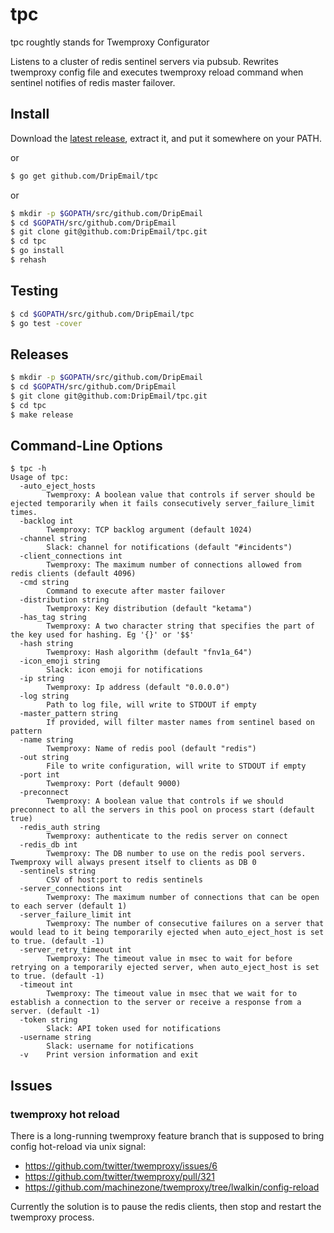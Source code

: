 # tpc

tpc roughtly stands for Twemproxy Configurator

Listens to a cluster of redis sentinel servers via pubsub.
Rewrites twemproxy config file and executes twemproxy reload command when
sentinel notifies of redis master failover.

## Install

Download the [latest release](https://github.com/DripEmail/tpc/releases), extract it,
and put it somewhere on your PATH.

or

```sh
$ go get github.com/DripEmail/tpc
```

or

```sh
$ mkdir -p $GOPATH/src/github.com/DripEmail
$ cd $GOPATH/src/github.com/DripEmail
$ git clone git@github.com:DripEmail/tpc.git
$ cd tpc
$ go install
$ rehash
```

## Testing

```sh
$ cd $GOPATH/src/github.com/DripEmail/tpc
$ go test -cover
```

## Releases

```sh
$ mkdir -p $GOPATH/src/github.com/DripEmail
$ cd $GOPATH/src/github.com/DripEmail
$ git clone git@github.com:DripEmail/tpc.git
$ cd tpc
$ make release
```

## Command-Line Options

```
$ tpc -h
Usage of tpc:
  -auto_eject_hosts
        Twemproxy: A boolean value that controls if server should be ejected temporarily when it fails consecutively server_failure_limit times.
  -backlog int
        Twemproxy: TCP backlog argument (default 1024)
  -channel string
        Slack: channel for notifications (default "#incidents")
  -client_connections int
        Twemproxy: The maximum number of connections allowed from redis clients (default 4096)
  -cmd string
        Command to execute after master failover
  -distribution string
        Twemproxy: Key distribution (default "ketama")
  -has_tag string
        Twemproxy: A two character string that specifies the part of the key used for hashing. Eg '{}' or '$$'
  -hash string
        Twemproxy: Hash algorithm (default "fnv1a_64")
  -icon_emoji string
        Slack: icon emoji for notifications
  -ip string
        Twemproxy: Ip address (default "0.0.0.0")
  -log string
        Path to log file, will write to STDOUT if empty
  -master_pattern string
        If provided, will filter master names from sentinel based on pattern
  -name string
        Twemproxy: Name of redis pool (default "redis")
  -out string
        File to write configuration, will write to STDOUT if empty
  -port int
        Twemproxy: Port (default 9000)
  -preconnect
        Twemproxy: A boolean value that controls if we should preconnect to all the servers in this pool on process start (default true)
  -redis_auth string
        Twemproxy: authenticate to the redis server on connect
  -redis_db int
        Twemproxy: The DB number to use on the redis pool servers. Twemproxy will always present itself to clients as DB 0
  -sentinels string
        CSV of host:port to redis sentinels
  -server_connections int
        Twemproxy: The maximum number of connections that can be open to each server (default 1)
  -server_failure_limit int
        Twemproxy: The number of consecutive failures on a server that would lead to it being temporarily ejected when auto_eject_host is set to true. (default -1)
  -server_retry_timeout int
        Twemproxy: The timeout value in msec to wait for before retrying on a temporarily ejected server, when auto_eject_host is set to true. (default -1)
  -timeout int
        Twemproxy: The timeout value in msec that we wait for to establish a connection to the server or receive a response from a server. (default -1)
  -token string
        Slack: API token used for notifications
  -username string
        Slack: username for notifications
  -v    Print version information and exit
```

## Issues

### twemproxy hot reload

There is a long-running twemproxy feature branch that is supposed to bring config hot-reload via unix signal:

* https://github.com/twitter/twemproxy/issues/6
* https://github.com/twitter/twemproxy/pull/321
* https://github.com/machinezone/twemproxy/tree/lwalkin/config-reload

Currently the solution is to pause the redis clients, then stop and restart the twemproxy process.
